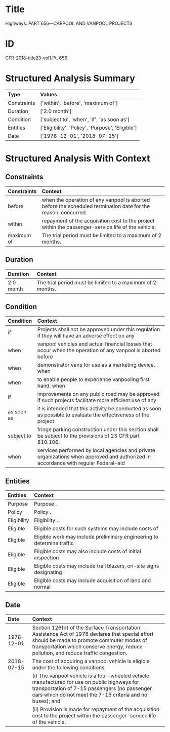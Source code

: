 # Title

 Highways. PART 656—CARPOOL AND VANPOOL PROJECTS


# ID

 CFR-2018-title23-vol1.Pt. 656


# Structured Analysis Summary

| Type        | Values                                           |
|:------------|:-------------------------------------------------|
| Constraints | ['within', 'before', 'maximum of']               |
| Duration    | ['2.0 month']                                    |
| Condition   | ['subject to', 'when', 'if', 'as soon as']       |
| Entities    | ['Eligibility', 'Policy', 'Purpose', 'Eligible'] |
| Date        | ['1978-12-01', '2018-07-15']                     |


# Structured Analysis With Context

 


## Constraints

| Constraints   | Context                                                                                                      |
|:--------------|:-------------------------------------------------------------------------------------------------------------|
| before        | when the operation of any vanpool is aborted before the scheduled termination date for the reason, concurred |
| within        | repayment of the acquisition cost to the project within  the passenger-service life of the vehicle.          |
| maximum of    | The trial period must be limited to a  maximum of  2 months.                                                 |


## Duration

| Duration   | Context                                                    |
|:-----------|:-----------------------------------------------------------|
| 2.0 month  | The trial period must be limited to a maximum of 2 months. |


## Condition

| Condition   | Context                                                                                                                            |
|:------------|:-----------------------------------------------------------------------------------------------------------------------------------|
| if          | Projects shall not be approved under this regulation if they will have an adverse effect on any                                    |
| when        | vanpool vehicles and actual financial losses that occur when the operation of any vanpool is aborted before                        |
| when        | demonstrator vans for use as a marketing device. when                                                                              |
| when        | to enable people to experience vanpooling first hand. when                                                                         |
| if          | improvements on any public road may be approved if such projects facilitate more efficient use of any                              |
| as soon as  | it is intended that this activity be conducted as soon as possible to evaluate the effectiveness of the project                    |
| subject to  | fringe parking construction under this section shall be subject to  the provisions of 23 CFR part 810.106.                         |
| when        | services performed by local agencies and private organizations when approved and authorized in accordance with regular Federal-aid |


## Entities

| Entities    | Context                                                                |
|:------------|:-----------------------------------------------------------------------|
| Purpose     | Purpose .                                                              |
| Policy      | Policy .                                                               |
| Eligibility | Eligibility .                                                          |
| Eligible    | Eligible costs for such systems may include costs of                   |
| Eligible    | Eligible work may include preliminary engineering to determine traffic |
| Eligible    | Eligible costs may also include costs of initial inspection            |
| Eligible    | Eligible costs may include trail blazers, on-site signs designating    |
| Eligible    | Eligible costs may include acquisition of land and normal              |


## Date

| Date       | Context                                                                                                                                                                                                                             |
|:-----------|:------------------------------------------------------------------------------------------------------------------------------------------------------------------------------------------------------------------------------------|
| 1978-12-01 | Section 126(d) of the Surface Transportation Assistance Act of 1978 declares that special effort should be made to promote commuter modes of transportation which conserve energy, reduce pollution, and reduce traffic congestion. |
| 2018-07-15 | The cost of acquiring a vanpool vehicle is eligible under the following conditions:                                                                                                                                                 |
|            |             (i) The vanpool vehicle is a four-wheeled vehicle manufactured for use on public highways for transportation of 7-15 passengers (no passenger cars which do not meet the 7-15 criteria and no buses); and               |
|            |             (ii) Provision is made for repayment of the acquisition cost to the project within the passenger-service life of the vehicle.                                                                                           |


